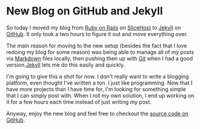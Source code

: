 # New Blog on GitHub and Jekyll

So today I moved my blog from [Ruby on Rails](http://rubyonrails.org) on [SliceHost](http://slicehost.com) to [Jekyll][] on [GitHub](http://github.com). It only took a two hours to figure it out and move everything over.

The main reason for moving to the new setup (besides the fact that I love redoing my blog for some reason) was being able to manage all of my posts via [Markdown][] files locally, then pushing then up with [Git](http://git-scm.com) when I had a good version.[Jekyll][] lets me do this easily and quickly.

I'm going to give this a shot for now. I don't really want to write a blogging platform, even thought I've written a ton. I just like programming. Now that I have more projects than I have time for, I'm looking for something simple that I can simply post with. When I roll my own solution, I end up working on it for a few hours each time instead of just writing my post.

Anyway, enjoy the new blog and feel free to checkout the [source code on GitHub](http://github.com/samsoffes/samsoffes.github.com).

[Jekyll]: http://github.com/mojombo/jekyll
[Markdown]: http://daringfireball.net/projects/markdown
